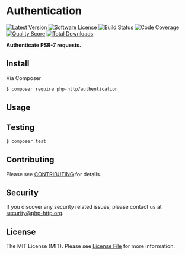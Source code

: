 # Authentication

[![Latest Version](https://img.shields.io/github/release/php-http/authentication.svg?style=flat-square)](https://github.com/php-http/authentication/releases)
[![Software License](https://img.shields.io/badge/license-MIT-brightgreen.svg?style=flat-square)](LICENSE)
[![Build Status](https://img.shields.io/travis/php-http/authentication.svg?style=flat-square)](https://travis-ci.org/php-http/authentication)
[![Code Coverage](https://img.shields.io/scrutinizer/coverage/g/php-http/authentication.svg?style=flat-square)](https://scrutinizer-ci.com/g/php-http/authentication)
[![Quality Score](https://img.shields.io/scrutinizer/g/php-http/authentication.svg?style=flat-square)](https://scrutinizer-ci.com/g/php-http/authentication)
[![Total Downloads](https://img.shields.io/packagist/dt/php-http/authentication.svg?style=flat-square)](https://packagist.org/packages/php-http/authentication)

**Authenticate PSR-7 requests.**


## Install

Via Composer

``` bash
$ composer require php-http/authentication
```


## Usage


## Testing

``` bash
$ composer test
```


## Contributing

Please see [CONTRIBUTING](CONTRIBUTING.md) for details.


## Security

If you discover any security related issues, please contact us at [security@php-http.org](mailto:security@php-http.org).


## License

The MIT License (MIT). Please see [License File](LICENSE) for more information.
